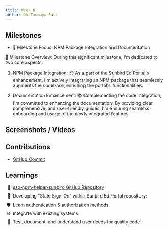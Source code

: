 ```yaml
---
title: Week 6
author: Om Tanmaya Pati
---
```


## Milestones
-  🌟 Milestone Focus: NPM Package Integration and Documentation

🚀 Milestone Overview: During this significant milestone, I'm dedicated to two core aspects:

1. NPM Package Integration: 📦 As a part of the Sunbird Ed Portal's enhancement, I'm actively integrating an NPM package that seamlessly augments the codebase, enriching the portal's functionalities.

2. Documentation Enhancement: 📚 Complementing the code integration, I'm committed to enhancing the documentation. By providing clear, comprehensive, and user-friendly guides, I'm ensuring seamless onboarding and usage of the newly integrated features.

## Screenshots / Videos 

## Contributions
- [GitHub Commit](https://github.com/om-666/sso-npm-helper-sunbird/commit/afff7d86d4a709b4c408cef3221a2d7b5d7bd180)

## Learnings
<style>
ul.sso-npm-helper-sunbird > li:nth-child(1) {
  list-style: "🔗  ";
  list-style-position: outside;
}
ul.sso-npm-helper-sunbird > li:nth-child(2) {
  margin-top: 10px;  
  list-style: "🚀  ";
  list-style-position: outside;
}
ul.sso-npm-helper-sunbird > li:nth-child(3) {
  margin-top: 10px;
  list-style: "🛡️  ";
  list-style-position: outside;
}
ul.sso-npm-helper-sunbird > li:nth-child(4) {
  margin-top: 10px;
  list-style: "🌐  ";
  list-style-position: outside;
}
ul.sso-npm-helper-sunbird > li:nth-child(5) {
  margin-top: 10px;
  list-style: "🧪  ";
  list-style-position: outside;
}
</style>

<ul class="sso-npm-helper-sunbird">
<li><a href="#">sso-npm-helper-sunbird GitHub Repository</a></li>
<li>Developing "State Sign-On" within Sunbird Ed Portal repository:</li>
<li>Learn authentication & authorization methods.</li>
<li>Integrate with existing systems.</li>
<li>Test, document, and understand user needs for quality code.</li>
</ul>